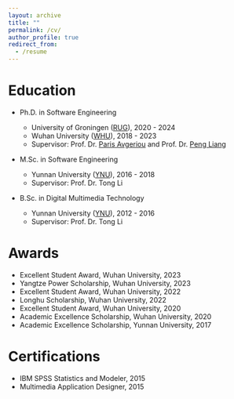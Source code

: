 ```yaml
---
layout: archive
title: ""
permalink: /cv/
author_profile: true
redirect_from:
  - /resume
---
```


<!-- {% include base_path %} -->

Education
======
* Ph.D. in Software Engineering
  * University of Groningen (<a href="https://en.wikipedia.org/wiki/University_of_Groningen" target="_blank" rel="noopener noreferrer">RUG</a>), 2020 - 2024
  * Wuhan University (<a href="https://en.wikipedia.org/wiki/Wuhan_University" target="_blank" rel="noopener noreferrer">WHU</a>), 2018 - 2023
  * Supervisor: Prof. Dr. <a href="https://www.cs.rug.nl/~paris/" target="_blank" rel="noopener noreferrer">Paris Avgeriou</a> and Prof. Dr. <a href="https://www.cs.rug.nl/search/People/PengLiang" target="_blank" rel="noopener noreferrer">Peng Liang</a>

* M.Sc. in Software Engineering
  * Yunnan University (<a href="https://en.wikipedia.org/wiki/Yunnan_University" target="_blank" rel="noopener noreferrer">YNU</a>), 2016 - 2018
  * Supervisor: Prof. Dr. Tong Li

* B.Sc. in Digital Multimedia Technology
  * Yunnan University (<a href="https://en.wikipedia.org/wiki/Yunnan_University" target="_blank" rel="noopener noreferrer">YNU</a>), 2012 - 2016
  * Supervisor: Prof. Dr. Tong Li


Awards
======
- Excellent Student Award, Wuhan University, 2023
- Yangtze Power Scholarship, Wuhan University, 2023
- Excellent Student Award, Wuhan University, 2022
- Longhu Scholarship, Wuhan University, 2022
- Excellent Student Award, Wuhan University, 2020
- Academic Excellence Scholarship, Wuhan University, 2020
- Academic Excellence Scholarship, Yunnan University, 2017


Certifications
======
- IBM SPSS Statistics and Modeler, 2015
- Multimedia Application Designer, 2015

